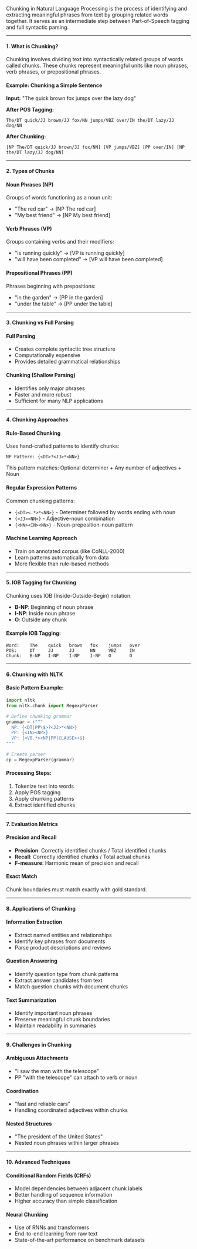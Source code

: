 Chunking in Natural Language Processing is the process of identifying and extracting meaningful phrases from text by grouping related words together. It serves as an intermediate step between Part-of-Speech tagging and full syntactic parsing.

---

#### 1. What is Chunking?

Chunking involves dividing text into syntactically related groups of words called chunks. These chunks represent meaningful units like noun phrases, verb phrases, or prepositional phrases.

#### Example: Chunking a Simple Sentence

**Input:** "The quick brown fox jumps over the lazy dog"

**After POS Tagging:**

```
The/DT quick/JJ brown/JJ fox/NN jumps/VBZ over/IN the/DT lazy/JJ dog/NN
```

**After Chunking:**

```
[NP The/DT quick/JJ brown/JJ fox/NN] [VP jumps/VBZ] [PP over/IN] [NP the/DT lazy/JJ dog/NN]
```

---

#### 2. Types of Chunks

#### **Noun Phrases (NP)**

Groups of words functioning as a noun unit:

- "The red car" → [NP The red car]
- "My best friend" → [NP My best friend]

#### **Verb Phrases (VP)**

Groups containing verbs and their modifiers:

- "is running quickly" → [VP is running quickly]
- "will have been completed" → [VP will have been completed]

#### **Prepositional Phrases (PP)**

Phrases beginning with prepositions:

- "in the garden" → [PP in the garden]
- "under the table" → [PP under the table]

---

#### 3. Chunking vs Full Parsing

#### **Full Parsing**

- Creates complete syntactic tree structure
- Computationally expensive
- Provides detailed grammatical relationships

#### **Chunking (Shallow Parsing)**

- Identifies only major phrases
- Faster and more robust
- Sufficient for many NLP applications

---

#### 4. Chunking Approaches

#### **Rule-Based Chunking**

Uses hand-crafted patterns to identify chunks:

```
NP Pattern: {<DT>?<JJ>*<NN>}
```

This pattern matches: Optional determiner + Any number of adjectives + Noun

#### **Regular Expression Patterns**

Common chunking patterns:

- `{<DT><.*>*<NN>}` - Determiner followed by words ending with noun
- `{<JJ><NN>}` - Adjective-noun combination
- `{<NN><IN><NN>}` - Noun-preposition-noun pattern

#### **Machine Learning Approach**

- Train on annotated corpus (like CoNLL-2000)
- Learn patterns automatically from data
- More flexible than rule-based methods

---

#### 5. IOB Tagging for Chunking

Chunking uses IOB (Inside-Outside-Begin) notation:

- **B-NP**: Beginning of noun phrase
- **I-NP**: Inside noun phrase
- **O**: Outside any chunk

#### Example IOB Tagging:

```
Word:    The    quick   brown   fox    jumps   over
POS:     DT     JJ      JJ      NN     VBZ     IN
Chunk:   B-NP   I-NP    I-NP    I-NP   O       O
```

---

#### 6. Chunking with NLTK

#### **Basic Pattern Example:**

```python
import nltk
from nltk.chunk import RegexpParser

# Define chunking grammar
grammar = r"""
  NP: {<DT|PP\$>?<JJ>*<NN>}
  PP: {<IN><NP>}
  VP: {<VB.*><NP|PP|CLAUSE>+$}
"""

# Create parser
cp = RegexpParser(grammar)
```

#### **Processing Steps:**

1. Tokenize text into words
2. Apply POS tagging
3. Apply chunking patterns
4. Extract identified chunks

---

#### 7. Evaluation Metrics

#### **Precision and Recall**

- **Precision**: Correctly identified chunks / Total identified chunks
- **Recall**: Correctly identified chunks / Total actual chunks
- **F-measure**: Harmonic mean of precision and recall

#### **Exact Match**

Chunk boundaries must match exactly with gold standard.

---

#### 8. Applications of Chunking

#### **Information Extraction**

- Extract named entities and relationships
- Identify key phrases from documents
- Parse product descriptions and reviews

#### **Question Answering**

- Identify question type from chunk patterns
- Extract answer candidates from text
- Match question chunks with document chunks

#### **Text Summarization**

- Identify important noun phrases
- Preserve meaningful chunk boundaries
- Maintain readability in summaries

---

#### 9. Challenges in Chunking

#### **Ambiguous Attachments**

- "I saw the man with the telescope"
- PP "with the telescope" can attach to verb or noun

#### **Coordination**

- "fast and reliable cars"
- Handling coordinated adjectives within chunks

#### **Nested Structures**

- "The president of the United States"
- Nested noun phrases within larger phrases

---

#### 10. Advanced Techniques

#### **Conditional Random Fields (CRFs)**

- Model dependencies between adjacent chunk labels
- Better handling of sequence information
- Higher accuracy than simple classification

#### **Neural Chunking**

- Use of RNNs and transformers
- End-to-end learning from raw text
- State-of-the-art performance on benchmark datasets
